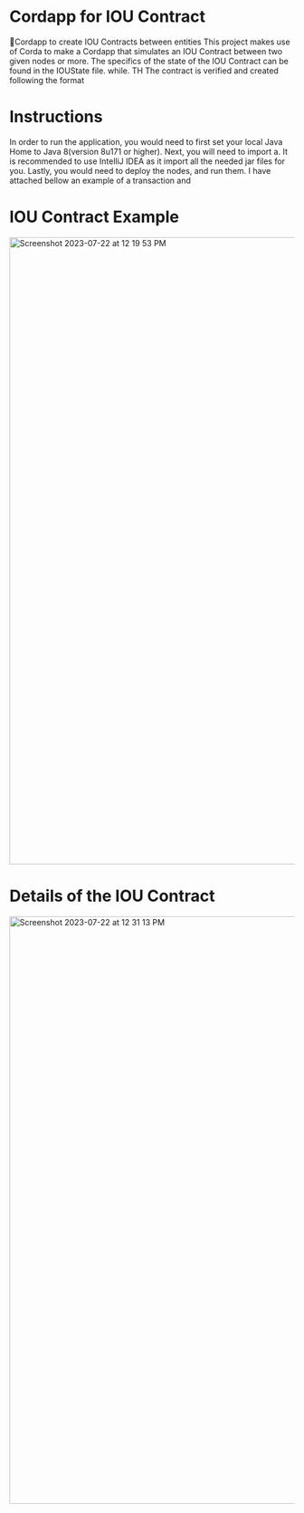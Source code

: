 # Cordapp for IOU Contract
 🤝Cordapp to create IOU Contracts between entities
This project makes use of Corda to make a Cordapp that simulates an IOU Contract between two given nodes or more. The specifics of the state of the IOU Contract can be found in the IOUState file.
while. TH
The contract is verified and created following the format 

# Instructions 
In order to run the application, you would need to first set your local Java Home to Java 8(version 8u171 or higher). Next, you will need to import a. It is recommended to use IntelliJ IDEA as it import all the needed jar files for you. Lastly, you would need to deploy the nodes, and run them. I have attached bellow an example of a transaction and 


# IOU Contract Example
<img width="1108" alt="Screenshot 2023-07-22 at 12 19 53 PM" src="https://github.com/mbouzekri/Corda-IOU_Contract/assets/106405634/3f51e604-360f-42c2-b185-0e452b51bbb7">


# Details of the IOU Contract
<img width="1038" alt="Screenshot 2023-07-22 at 12 31 13 PM" src="https://github.com/mbouzekri/Corda-IOU_Contract/assets/106405634/f6c133dd-b27f-4325-bede-fef86cb12cac">
